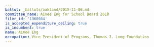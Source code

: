 ```yaml
---
ballot: _ballots/oakland/2018-11-06.md
committee_name: Aimee Eng for School Board 2018
filer_id: '1368984'
is_accepted_expenditure_ceiling: true
is_incumbent: true
name: Aimee Eng
occupation: Vice President of Programs, Thomas J. Long Foundation
---
```

